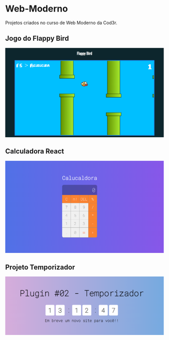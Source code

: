 # Web-Moderno
Projetos criados no curso de Web Moderno da Cod3r.

<h2>Jogo do Flappy Bird</h2>
<img src="https://raw.githubusercontent.com/Willian-Brito/Web-Moderno/main/flappy-bird/imgs/flappy%20bird.png" alt="Flappy Bird" />

<h2> Calculadora React </h2>
<img src="https://raw.githubusercontent.com/Willian-Brito/Web-Moderno/main/calculadora-react/calculadora-react.png" alt="Calculadora"/>

<h2> Projeto Temporizador </h2>
<img src="https://raw.githubusercontent.com/Willian-Brito/Web-Moderno/main/temporizador/temporizador.png" alt="Temporizador"/>
